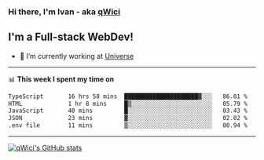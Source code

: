 ### Hi there, I'm Ivan - aka [qWici][website]

## I'm a Full-stack WebDev!
- 🔭 I’m currently working at [Universe][universe]

---

📊 **This week I spent my time on**
<!--START_SECTION:waka-->

```txt
TypeScript       16 hrs 58 mins  █████████████████████▓░░░   86.01 %
HTML             1 hr 8 mins     █▒░░░░░░░░░░░░░░░░░░░░░░░   05.79 %
JavaScript       40 mins         █░░░░░░░░░░░░░░░░░░░░░░░░   03.43 %
JSON             23 mins         ▓░░░░░░░░░░░░░░░░░░░░░░░░   02.02 %
.env file        11 mins         ▒░░░░░░░░░░░░░░░░░░░░░░░░   00.94 %
```

<!--END_SECTION:waka-->

---

[![qWici's GitHub stats](https://github-readme-stats.vercel.app/api?username=qWici)](https://github.com/qWici/github-readme-stats)

[website]: https://devkucher.com
[twitter]: https://twitter.com/KucherDev
[linkedin]: https://www.linkedin.com/in/ivankucher
[universe]: https://universeapps.limited
